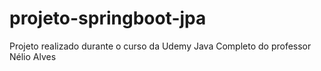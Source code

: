 # projeto-springboot-jpa
Projeto realizado durante o curso da Udemy Java Completo do professor Nélio Alves
